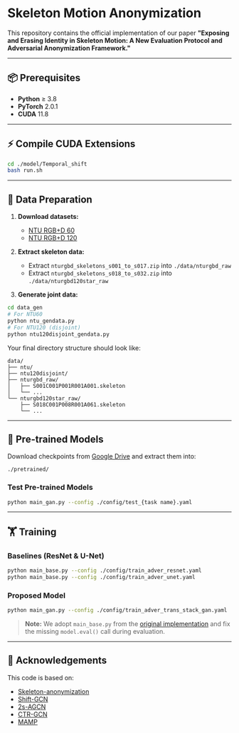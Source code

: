# Skeleton Motion Anonymization

This repository contains the official implementation of our paper **"Exposing and Erasing Identity in Skeleton Motion: A New Evaluation Protocol and Adversarial Anonymization Framework."**

---

## 📦 Prerequisites

- **Python** ≥ 3.8  
- **PyTorch** 2.0.1  
- **CUDA** 11.8  

---

## ⚡ Compile CUDA Extensions

```bash
cd ./model/Temporal_shift
bash run.sh
```

---

## 📂 Data Preparation

1. **Download datasets:**
   - [NTU RGB+D 60](https://github.com/shahroudy/NTURGB-D)  
   - [NTU RGB+D 120](https://github.com/shahroudy/NTURGB-D)

2. **Extract skeleton data:**
   - Extract `nturgbd_skeletons_s001_to_s017.zip` into `./data/nturgbd_raw`
   - Extract `nturgbd_skeletons_s018_to_s032.zip` into `./data/nturgbd120star_raw`

3. **Generate joint data:**
```bash
cd data_gen
# For NTU60
python ntu_gendata.py
# For NTU120 (disjoint)
python ntu120disjoint_gendata.py
```

Your final directory structure should look like:

```
data/
├── ntu/
├── ntu120disjoint/
├── nturgbd_raw/
│   ├── S001C001P001R001A001.skeleton
│   └── ...
└── nturgbd120star_raw/
    ├── S018C001P008R001A061.skeleton
    └── ...
```

---

## 🎯 Pre-trained Models

Download checkpoints from [Google Drive](https://drive.google.com/file/d/1FYkf1AX24nuI2INcnv-yxCE3GBK5sDCy/view?usp=sharing) and extract them into:

```
./pretrained/
```

### Test Pre-trained Models
```bash
python main_gan.py --config ./config/test_{task name}.yaml
```

---

## 🏋️ Training

### Baselines (ResNet & U-Net)
```bash
python main_base.py --config ./config/train_adver_resnet.yaml
python main_base.py --config ./config/train_adver_unet.yaml
```

### Proposed Model
```bash
python main_gan.py --config ./config/train_adver_trans_stack_gan.yaml
```

> **Note:** We adopt `main_base.py` from the [original implementation](https://github.com/ml-postech/Skeleton-anonymization) and fix the missing `model.eval()` call during evaluation.

---

## 🙏 Acknowledgements

This code is based on:  
- [Skeleton-anonymization](https://github.com/ml-postech/Skeleton-anonymization)  
- [Shift-GCN](https://github.com/kchengiva/Shift-GCN)  
- [2s-AGCN](https://github.com/lshiwjx/2s-AGCN)  
- [CTR-GCN](https://github.com/Uason-Chen/CTR-GCN)  
- [MAMP](https://github.com/maoyunyao/MAMP)  
